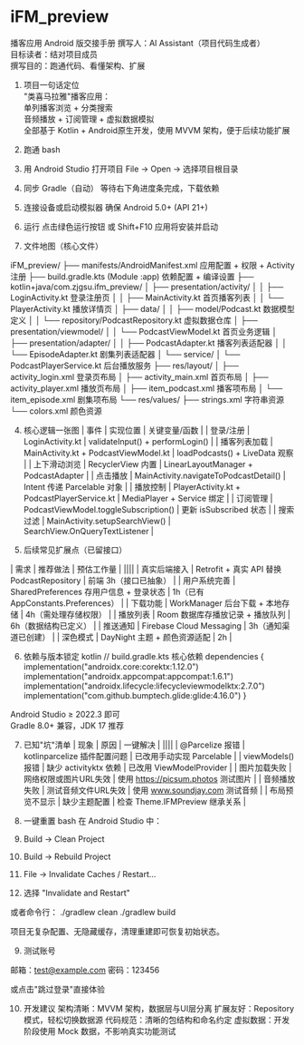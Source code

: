 # iFM_preview
 播客应用 Android 版交接手册
撰写人：AI Assistant（项目代码生成者）  
目标读者：结对项目成员  
撰写目的：跑通代码、看懂架构、扩展



 1. 项目一句话定位  
"类喜马拉雅"播客应用：  
 单列播客浏览 + 分类搜索  
 音频播放 + 订阅管理 + 虚拟数据模拟  
 全部基于 Kotlin + Android原生开发，使用 MVVM 架构，便于后续功能扩展  



 2. 跑通
bash
 1. 用 Android Studio 打开项目
File → Open → 选择项目根目录

 2. 同步 Gradle（自动）
等待右下角进度条完成，下载依赖

 3. 连接设备或启动模拟器
确保 Android 5.0+ (API 21+)

 4. 运行
点击绿色运行按钮 或 Shift+F10
 应用将安装并启动




 3. 文件地图（核心文件）

iFM_preview/
├── manifests/AndroidManifest.xml           应用配置 + 权限 + Activity注册
├── build.gradle.kts (Module :app)          依赖配置 + 编译设置
├── kotlin+java/com.zjgsu.ifm_preview/
│   ├── presentation/activity/
│   │   ├── LoginActivity.kt                登录注册页
│   │   ├── MainActivity.kt                 首页播客列表
│   │   └── PlayerActivity.kt               播放详情页
│   ├── data/
│   │   ├── model/Podcast.kt                数据模型定义
│   │   └── repository/PodcastRepository.kt  虚拟数据仓库
│   ├── presentation/viewmodel/
│   │   └── PodcastViewModel.kt             首页业务逻辑
│   ├── presentation/adapter/
│   │   ├── PodcastAdapter.kt               播客列表适配器
│   │   └── EpisodeAdapter.kt               剧集列表适配器
│   └── service/
│       └── PodcastPlayerService.kt         后台播放服务
├── res/layout/
│   ├── activity_login.xml                  登录页布局
│   ├── activity_main.xml                   首页布局
│   ├── activity_player.xml                 播放页布局
│   ├── item_podcast.xml                    播客项布局
│   └── item_episode.xml                    剧集项布局
└── res/values/
    ├── strings.xml                         字符串资源
    └── colors.xml                          颜色资源




 4. 核心逻辑一张图
| 事件 | 实现位置 | 关键变量/函数 |
| 登录/注册 | LoginActivity.kt | validateInput() + performLogin() |
| 播客列表加载 | MainActivity.kt + PodcastViewModel.kt | loadPodcasts() + LiveData 观察 |
| 上下滑动浏览 | RecyclerView 内置 | LinearLayoutManager + PodcastAdapter |
| 点击播放 | MainActivity.navigateToPodcastDetail() | Intent 传递 Parcelable 对象 |
| 播放控制 | PlayerActivity.kt + PodcastPlayerService.kt | MediaPlayer + Service 绑定 |
| 订阅管理 | PodcastViewModel.toggleSubscription() | 更新 isSubscribed 状态 |
| 搜索过滤 | MainActivity.setupSearchView() | SearchView.OnQueryTextListener |



 5. 后续常见扩展点（已留接口）

| 需求 | 推荐做法 | 预估工作量 |
||||
| 真实后端接入 | Retrofit + 真实 API 替换 PodcastRepository | 前端 3h（接口已抽象） |
| 用户系统完善 | SharedPreferences 存用户信息 + 登录状态 | 1h（已有 AppConstants.Preferences） |
| 下载功能 | WorkManager 后台下载 + 本地存储 | 4h（需处理存储权限） |
| 播放列表 | Room 数据库存播放记录 + 播放队列 | 6h（数据结构已定义） |
| 推送通知 | Firebase Cloud Messaging | 3h（通知渠道已创建） |
| 深色模式 | DayNight 主题 + 颜色资源适配 | 2h |



 6. 依赖与版本锁定
kotlin
// build.gradle.kts 核心依赖
dependencies {
    implementation("androidx.core:corektx:1.12.0")
    implementation("androidx.appcompat:appcompat:1.6.1")
    implementation("androidx.lifecycle:lifecycleviewmodelktx:2.7.0")
    implementation("com.github.bumptech.glide:glide:4.16.0")
}

Android Studio ≥ 2022.3 即可  
Gradle 8.0+ 兼容，JDK 17 推荐



 7. 已知"坑"清单
| 现象 | 原因 | 一键解决 |
||||
| @Parcelize 报错 | kotlinparcelize 插件配置问题 | 已改用手动实现 Parcelable |
| viewModels() 报错 | 缺少 activityktx 依赖 | 已改用 ViewModelProvider |
| 图片加载失败 | 网络权限或图片URL失效 | 使用 https://picsum.photos 测试图片 |
| 音频播放失败 | 测试音频文件URL失效 | 使用 www.soundjay.com 测试音频 |
| 布局预览不显示 | 缺少主题配置 | 检查 Theme.IFMPreview 继承关系 |



 8. 一键重置
bash
 在 Android Studio 中：
1. Build → Clean Project
2. Build → Rebuild Project  
3. File → Invalidate Caches / Restart...
4. 选择 "Invalidate and Restart"

 或者命令行：
./gradlew clean
./gradlew build


项目无复杂配置、无隐藏缓存，清理重建即可恢复初始状态。



 9. 测试账号

邮箱：test@example.com
密码：123456

或点击"跳过登录"直接体验



 10. 开发建议
 架构清晰：MVVM 架构，数据层与UI层分离
 扩展友好：Repository 模式，轻松切换数据源
 代码规范：清晰的包结构和命名约定
 虚拟数据：开发阶段使用 Mock 数据，不影响真实功能测试

